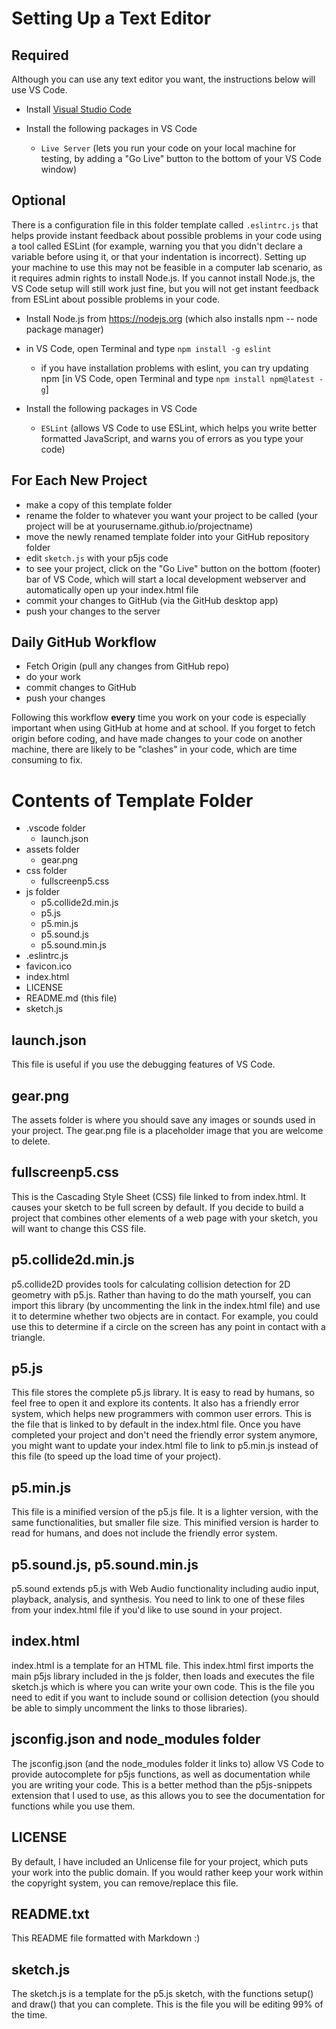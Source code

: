 # Setting Up a Text Editor

## Required

Although you can use any text editor you want, the instructions below will use VS Code.

- Install [Visual Studio Code](https://code.visualstudio.com/)

- Install the following packages in VS Code
  - `Live Server` (lets you run your code on your local machine for testing, by adding a "Go Live" button to the bottom of your VS Code window)


## Optional

There is a configuration file in this folder template called `.eslintrc.js` that helps provide instant feedback about possible problems in your code using a tool called ESLint (for example, warning you that you didn't declare a variable before using it, or that your indentation is incorrect). Setting up your machine to use this may not be feasible in a computer lab scenario, as it requires admin rights to install Node.js. If you cannot install Node.js, the VS Code setup  will still work just fine, but you will not get instant feedback from ESLint about possible problems in your code.

- Install Node.js from https://nodejs.org (which also installs npm -- node package manager)

- in VS Code, open Terminal and type `npm install -g eslint`
  - if you have installation problems with eslint, you can try updating npm [in VS Code, open Terminal and type `npm install npm@latest -g`]

- Install the following packages in VS Code
  - `ESLint` (allows VS Code to use ESLint, which helps you write better formatted JavaScript, and warns you of errors as you type your code)


## For Each New Project

- make a copy of this template folder
- rename the folder to whatever you want your project to be called (your project will be at yourusername.github.io/projectname)
- move the newly renamed template folder into your GitHub repository folder
- edit `sketch.js` with your p5js code
- to see your project, click on the "Go Live" button on the bottom (footer) bar of VS Code, which will start a local development webserver and automatically open up your index.html file
- commit your changes to GitHub (via the GitHub desktop app)
- push your changes to the server

## Daily GitHub Workflow

- Fetch Origin (pull any changes from GitHub repo)
- do your work
- commit changes to GitHub
- push your changes

Following this workflow **every** time you work on your code is especially important when using GitHub at home and at school. If you forget to fetch origin before coding, and have made changes to your code on another machine, there are likely to be "clashes" in your code, which are time consuming to fix.


# Contents of Template Folder

* .vscode folder
  * launch.json
* assets folder
  * gear.png
* css folder
  * fullscreenp5.css
* js folder
  * p5.collide2d.min.js
  * p5.js
  * p5.min.js
  * p5.sound.js
  * p5.sound.min.js
* .eslintrc.js
* favicon.ico
* index.html
* LICENSE
* README.md (this file)
* sketch.js

## launch.json

This file is useful if you use the debugging features of VS Code. 

## gear.png

The assets folder is where you should save any images or sounds used in your project. The gear.png file is a placeholder image that you are welcome to delete.

## fullscreenp5.css

This is the Cascading Style Sheet (CSS) file linked to from index.html. It causes your sketch to be full screen by default. If you decide to build a project that combines other elements of a web page with your sketch, you will want to change this CSS file.

## p5.collide2d.min.js

p5.collide2D provides tools for calculating collision detection for 2D geometry with p5.js. Rather than having to do the math yourself, you can import this library (by uncommenting the link in the index.html file) and use it to determine whether two objects are in contact. For example, you could use this to determine if a circle on the screen has any point in contact with a triangle.

## p5.js

This file stores the complete p5.js library. It is easy to read by humans, so feel free to open it and explore its contents. It also has a friendly error system, which helps new programmers with common user errors. This is the file that is linked to by default in the index.html file. Once you have completed your project and don't need the friendly error system anymore, you might want to update your index.html file to link to p5.min.js instead of this file (to speed up the load time of your project).

## p5.min.js

This file is a minified version of the p5.js file. It is a lighter version, with the same functionalities, but smaller file size. This minified version is harder to read for humans, and does not include the friendly error system.

## p5.sound.js, p5.sound.min.js

p5.sound extends p5.js with Web Audio functionality including audio input, playback, analysis, and synthesis. You need to link to one of these files from your index.html file if you'd like to use sound in your project.

## index.html

index.html is a template for an HTML file. This index.html first imports the main p5js library included in the js folder, then loads and executes the file sketch.js which is where you can write your own code. This is the file you need to edit if you want to include sound or collision detection (you should be able to simply uncomment the links to those libraries).

## jsconfig.json and node_modules folder

The jsconfig.json (and the node_modules folder it links to) allow VS Code to provide autocomplete for p5js functions, as well as documentation while you are writing your code. This is a better method than the p5js-snippets extension that I used to use, as this allows you to see the documentation for functions while you use them.

## LICENSE

By default, I have included an Unlicense file for your project, which puts your work into the public domain. If you would rather keep your work within the copyright system, you can remove/replace this file.

## README.txt

This README file formatted with Markdown :)

## sketch.js

The sketch.js is a template for the p5.js sketch, with the functions setup() and draw() that you can complete. This is the file you will be editing 99% of the time.
